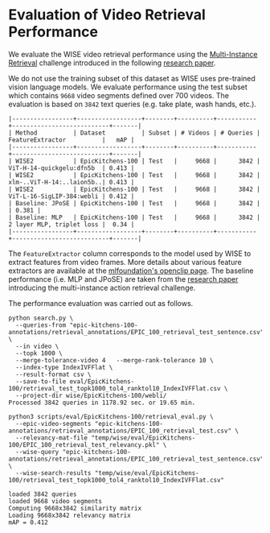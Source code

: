 # Evaluation of Video Retrieval Performance

We evaluate the WISE video retrieval performance using the
[Multi-Instance Retrieval](https://epic-kitchens.github.io/2024#challenge-action-retrieval)
challenge introduced in the following [research paper](https://arxiv.org/pdf/2006.13256.pdf).

We do not use the training subset of this dataset as WISE uses
pre-trained vision language models. We evaluate performance using the
test subset which contains `9668` video segments defined over 700
videos. The evaluation is based on `3842` text queries (e.g. take
plate, wash hands, etc.).

```
|-----------------+------------------+--------+----------+-----------+---------------------------+-------|
| Method          | Dataset          | Subset | # Videos | # Queries | FeatureExtractor          |   mAP |
|-----------------+------------------+--------+----------+-----------+---------------------------+-------|
| WISE2           | EpicKitchens-100 | Test   |     9668 |      3842 | ViT-H-14-quickgelu:dfn5b  | 0.413 |
| WISE2           | EpicKitchens-100 | Test   |     9668 |      3842 | xlm-..ViT-H-14:..laion5b..| 0.413 |
| WISE2           | EpicKitchens-100 | Test   |     9668 |      3842 | ViT-L-16-SigLIP-384:webli | 0.412 |
| Baseline: JPoSE | EpicKitchens-100 | Test   |     9668 |      3842 |                           | 0.381 |
| Baseline: MLP   | EpicKitchens-100 | Test   |     9668 |      3842 | 2 layer MLP, triplet loss |  0.34 |
|-----------------+------------------+--------+----------+-----------+---------------------------+-------|
```

The `FeatureExtractor` column corresponds to the model used by WISE to
extract features from video frames. More details about various feature
extractors are available at the [mlfoundation's openclip
page](https://github.com/mlfoundations/open_clip/blob/main/docs/openclip_retrieval_results.csv). The
baseline performance (i.e. MLP and JPoSE) are taken from the [research
paper](https://arxiv.org/pdf/2006.13256.pdf) introducing the
multi-instance action retrieval challenge.

The performance evaluation was carried out as follows.

```
python search.py \
  --queries-from "epic-kitchens-100-annotations/retrieval_annotations/EPIC_100_retrieval_test_sentence.csv" \
  --in video \
  --topk 1000 \
  --merge-tolerance-video 4   --merge-rank-tolerance 10 \
  --index-type IndexIVFFlat \
  --result-format csv \
  --save-to-file eval/EpicKitchens-100/retrieval_test_topk1000_tol4_ranktol10_IndexIVFFlat.csv \
  --project-dir wise/EpicKitchens-100/webli/
Processed 3842 queries in 1178.92 sec. or 19.65 min.

python3 scripts/eval/EpicKitchens-100/retrieval_eval.py \
  --epic-video-segments "epic-kitchens-100-annotations/retrieval_annotations/EPIC_100_retrieval_test.csv" \
  --relevancy-mat-file "temp/wise/eval/EpicKitchens-100/EPIC_100_retrieval_test_relevancy.pkl" \
  --wise-query "epic-kitchens-100-annotations/retrieval_annotations/EPIC_100_retrieval_test_sentence.csv" \
  --wise-search-results "temp/wise/eval/EpicKitchens-100/retrieval_test_topk1000_tol4_ranktol10_IndexIVFFlat.csv"

loaded 3842 queries
loaded 9668 video segments
Computing 9668x3842 similarity matrix
Loading 9668x3842 relevancy matrix
mAP = 0.412
```